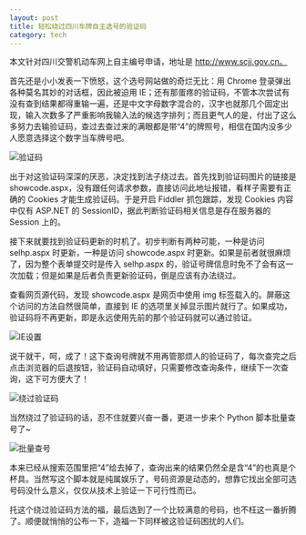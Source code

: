 ```yaml
---
layout: post
title: 轻松绕过四川车牌自主选号的验证码
category: tech
---
```


本文针对四川交警机动车网上自主编号申请，地址是 <http://www.scjj.gov.cn。>

首先还是小小发表一下愤怒，这个选号网站做的奇烂无比：用 Chrome 登录弹出各种莫名其妙的对话框，因此被迫用 IE；还有那蛋疼的验证码，不管本次尝试有没有查到结果都得重输一遍，还是中文字母数字混合的，汉字也就那几个固定出现，输入次数多了严重影响我输入法的候选字排列；而且更气人的是，付出了这么多努力去输验证码，查过去查过来的满眼都是带“4”的牌照号，相信在国内没多少人愿意选择这个数字当车牌号吧。

![验证码](http://res.toraleap.com/images/20110518/selhp01.png)

出于对这验证码深深的厌恶，决定找到法子绕过去。首先找到验证码图片的链接是 showcode.aspx，没有跟任何请求参数，直接访问此地址报错，看样子需要有正确的 Cookies 才能生成验证码。于是开启 Fiddler 抓包跟踪，发现 Cookies 内容中仅有 ASP.NET 的 SessionID，据此判断验证码相关信息是存在服务器的 Session 上的。

接下来就要找到验证码更新的时机了。初步判断有两种可能，一种是访问 selhp.aspx 时更新，一种是访问 showcode.aspx 时更新。如果是前者就很麻烦了，因为整个表单提交时是传入 selhp.aspx 的，验证号牌信息时免不了会有这一次加载；但是如果是后者负责更新验证码，倒是应该有办法绕过。

查看网页源代码，发现 showcode.aspx 是网页中使用 img 标签载入的。屏蔽这个访问的方法自然很简单，直接到 IE 的选项里关掉显示图片就行了。如果成功，验证码将不再更新，即是永远使用先前的那个验证码就可以通过验证。

![IE设置](http://res.toraleap.com/images/20110518/selhp02.png)

说干就干，呵，成了！这下查询号牌就不用再管那烦人的验证码了，每次查完之后点击浏览器的后退按钮，验证码自动填好，只需要修改查询条件，继续下一次查询，这下可方便大了！

![绕过验证码](http://res.toraleap.com/images/20110518/selhp03.png)

当然绕过了验证码的话，忍不住就要兴奋一番，更进一步来个 Python 脚本批量查号了~

![批量查号](http://res.toraleap.com/images/20110518/selhp04.png)

本来已经从搜索范围里把“4”给去掉了，查询出来的结果仍然全是含“4”的也真是个杯具。当然写这个脚本就是纯属娱乐了，号码资源是动态的，想靠它找出全部可选号码没什么意义，仅仅从技术上验证一下可行性而已。

托这个绕过验证码方法的福，最后选到了一个比较满意的号码，也不枉这一番折腾了。顺便就悄悄的公布一下，造福一下同样被这验证码困扰的人们。